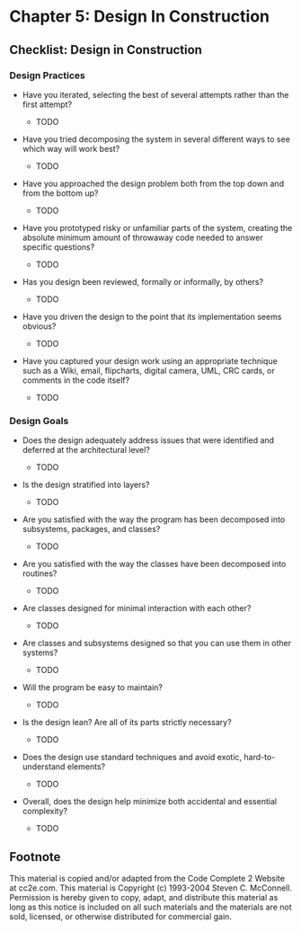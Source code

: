 Chapter 5: Design In Construction
=================================

Checklist: Design in Construction
---------------------------------

### Design Practices

- Have you iterated, selecting the best of several attempts rather
  than the first attempt?

  + TODO

- Have you tried decomposing the system in several different ways to
  see which way will work best?

  + TODO

- Have you approached the design problem both from the top down and
  from the bottom up?

  + TODO

- Have you prototyped risky or unfamiliar parts of the system,
  creating the absolute minimum amount of throwaway code needed to
  answer specific questions?

  + TODO

- Has you design been reviewed, formally or informally, by others?

  + TODO

- Have you driven the design to the point that its implementation
  seems obvious?

  + TODO

- Have you captured your design work using an appropriate technique
  such as a Wiki, email, flipcharts, digital camera, UML, CRC cards,
  or comments in the code itself?

  + TODO

### Design Goals

- Does the design adequately address issues that were identified and
  deferred at the architectural level?

  + TODO

- Is the design stratified into layers?

  + TODO

- Are you satisfied with the way the program has been decomposed into
  subsystems, packages, and classes?

  + TODO

- Are you satisfied with the way the classes have been decomposed into
  routines?

  + TODO

- Are classes designed for minimal interaction with each other?

  + TODO

- Are classes and subsystems designed so that you can use them in
  other systems?

  + TODO

- Will the program be easy to maintain?

  + TODO

- Is the design lean? Are all of its parts strictly necessary?

  + TODO

- Does the design use standard techniques and avoid exotic,
  hard-to-understand elements?

  + TODO

- Overall, does the design help minimize both accidental and essential
  complexity?

  + TODO


Footnote
--------
This material is copied and/or adapted from the Code Complete 2
Website at cc2e.com. This material is Copyright (c) 1993-2004 Steven
C. McConnell. Permission is hereby given to copy, adapt, and
distribute this material as long as this notice is included on all
such materials and the materials are not sold, licensed, or otherwise
distributed for commercial gain.
